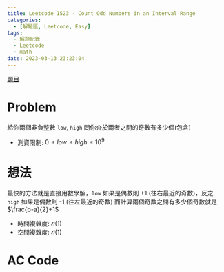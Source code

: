 ```yaml
---
title: Leetcode 1523 - Count Odd Numbers in an Interval Range
categories:
  - [解題區, Leetcode, Easy]
tags:
  - 解題紀錄
  - Leetcode
  - math
date: 2023-03-13 23:23:04
---
```


[題目](https://leetcode.com/problems/count-odd-numbers-in-an-interval-range)

# Problem

給你兩個非負整數 `low`, `high` 問你介於兩者之間的奇數有多少個(包含)

- 測資限制: $0 \le low \le high \le 10^9$

# 想法

最快的方法就是直接用數學解，`low` 如果是偶數則 +1 (往右最近的奇數)，反之 `high` 如果是偶數則 -1 (往左最近的奇數)
而計算兩個奇數之間有多少個奇數就是 $\frac{b-a}{2}+1$

- 時間複雜度: $\mathcal{O}(1)$
- 空間複雜度: $\mathcal{O}(1)$

# AC Code

<script src="https://emgithub.com/embed-v2.js?target=https%3A%2F%2Fgithub.com%2Froy4801%2Fsolved_problems%2Fblob%2Fmaster%2Fleetcode%2F1523.cpp%23L17-L27&style=github&type=code&showBorder=on&showLineNumbers=on&showFileMeta=on&showFullPath=on&showCopy=on"></script>

